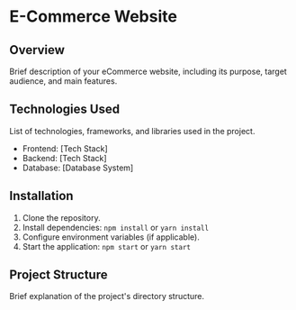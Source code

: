 # E-Commerce Website

## Overview

Brief description of your eCommerce website, including its purpose, target audience, and main features.

## Technologies Used

List of technologies, frameworks, and libraries used in the project.

- Frontend: [Tech Stack]
- Backend: [Tech Stack]
- Database: [Database System]

## Installation

1. Clone the repository.
2. Install dependencies: `npm install` or `yarn install`
3. Configure environment variables (if applicable).
4. Start the application: `npm start` or `yarn start`

## Project Structure

Brief explanation of the project's directory structure.
